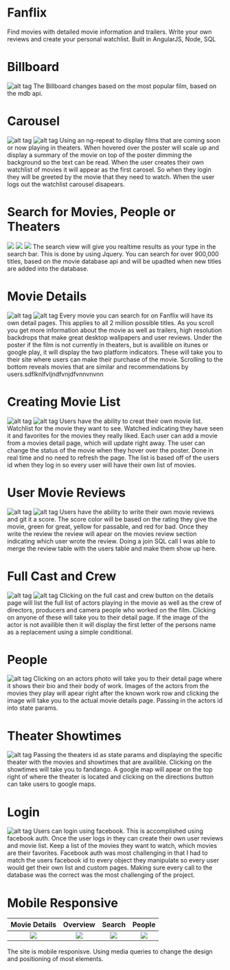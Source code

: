 # Fanflix
Find movies with detailed movie information and trailers. Write your own reviews and create your personal watchlist. Built in AngularJS, Node, SQL

# Billboard
![alt tag](https://github.com/wesleyhuang23/fanflix/blob/master/screenshots/billboard.png?raw=true)
The Billboard changes based on the most popular film, based on the mdb api.

# Carousel
![alt tag](https://github.com/wesleyhuang23/fanflix/blob/master/screenshots/slider.png?raw=true)
![alt tag](https://github.com/wesleyhuang23/fanflix/blob/master/screenshots/watchlist-home.png)
Using an ng-repeat to display films that are coming soon or now playing in theaters. When hovered over the poster will scale up and display a summary of the movie on top of the poster dimming the background so the text can be read. When the user creates their own watchlist of movies it will appear as the first carosel. So when they login they will be greeted by the movie that they need to watch. When the user logs out the watchlist carousel disapears.

# Search for Movies, People or Theaters
![](https://github.com/wesleyhuang23/fanflix/blob/master/screenshots/search.png?raw=true) ![](https://github.com/wesleyhuang23/fanflix/blob/master/screenshots/people-search.png?raw=true) ![](https://github.com/wesleyhuang23/fanflix/blob/master/screenshots/theater-search.png?raw=true)
The search view will give you realtime results as your type in the search bar. This is done by using Jquery. You can search for over 900,000 titles, based on the movie database api and will be upadted when new titles are added into the database.

# Movie Details
![alt tag](https://github.com/wesleyhuang23/fanflix/blob/master/screenshots/details.png?raw=true)
![alt tag](https://github.com/wesleyhuang23/fanflix/blob/master/screenshots/lead%20cast%20and%20trailer.png?raw=true)
Every movie you can search for on Fanflix will have its own detail pages. This applies to all 2 million possible titles. As you scroll you get more information about the movie as well as trailers, high resolution backdrops that make great desktop wallpapers and user reviews. Under the poster if the film is not currently in theaters, but is availible on itunes or google play, it will display the two platform indicators. These will take you to their site where users can make their purchase of the movie. Scrolling to the bottom reveals movies that are similar and recommendations by users.sdflknlfvljndfvnjdfvnnvnvnn

# Creating Movie List
![alt tag](https://github.com/wesleyhuang23/fanflix/blob/master/screenshots/mylist2.png)
![alt tag](https://github.com/wesleyhuang23/fanflix/blob/master/screenshots/mylist.png)
Users have the ability to creat their own movie list. Watchlist for the movie they want to see. Watched indicating they have seen it and favorites for the movies they really liked. Each user can add a movie from a movies detail page, which will update right away. The user can change the status of the movie when they hover over the poster. Done in real time and no need to refresh the page. The list is based off of the users id when they log in so every user will have their own list of movies.

# User Movie Reviews
![alt tag](https://github.com/wesleyhuang23/fanflix/blob/master/screenshots/writing%20reviews.png)
![alt tag](https://github.com/wesleyhuang23/fanflix/blob/master/screenshots/user-review.png)
Users have the ability to write their own movie reviews and git it a score. The score color will be based on the rating they give the movie, green for great, yellow for passable, and red for bad. Once they write the review the review will apear on the movies review section indicating which user wrote the review. Doing a join SQL call I was able to merge the review table with the users table and make them show up here.

# Full Cast and Crew
![alt tag](https://github.com/wesleyhuang23/fanflix/blob/master/screenshots/fullcast.png?raw=true)
![alt tag](https://github.com/wesleyhuang23/fanflix/blob/master/screenshots/crew.png?raw=true)
Clicking on the full cast and crew button on the details page will list the full list of actors playing in the movie as well as the crew of directors, producers and camera people who worked on the film. Clicking on anyone of these will take you to their detail page. If the image of the actor is not availible then it will display the first letter of the persons name as a replacement using a simple conditional.

# People
![alt tag](https://github.com/wesleyhuang23/fanflix/blob/master/screenshots/emma%20with%20background.png)
Clicking on an actors photo will take you to their detail page where it shows their bio and their body of work. Images of the actors from the movies they play will apear right after the known work row and clicking the image will take you to the actual movie details page. Passing in the actors id into state params. 

# Theater Showtimes
![alt tag](https://github.com/wesleyhuang23/fanflix/blob/master/screenshots/googlemaps.png)
Passing the theaters id as state params and displaying the specific theater with the movies and showtimes that are availible. Clicking on the showtimes will take you to fandango. A google map will apear on the top right of where the theater is located and clicking on the directions button can take users to google maps. 

# Login
![alt tag](https://github.com/wesleyhuang23/fanflix/blob/master/screenshots/login.png?raw=true)
Users can login using facebook. This is accomplished using facebook auth. Once the user logs in they can create their own user reviews and movie list. Keep a list of the movies they want to watch, which movies are their favorites. Facebook auth was most challenging in that I had to match the users facebook id to every object they manipulate so every user would get their own list and custom pages. Making sure every call to the database was the correct was the most challenging of the project. 

# Mobile Responsive
 Movie Details             |Overview                   | Search                    | People                    
:-------------------------:|:-------------------------:|:-------------------------:|:-------------------------:
![](https://github.com/wesleyhuang23/fanflix/blob/master/screenshots/mobile-responsive2.png?raw=true)  |  ![](https://github.com/wesleyhuang23/fanflix/blob/master/screenshots/mobile-responsive3.png?raw=true) | ![](https://github.com/wesleyhuang23/fanflix/blob/master/screenshots/starwars.png) | ![](https://github.com/wesleyhuang23/fanflix/blob/master/screenshots/leo1.png)

The site is mobile responisve. Using media queries to change the design and positioning of most elements. 



